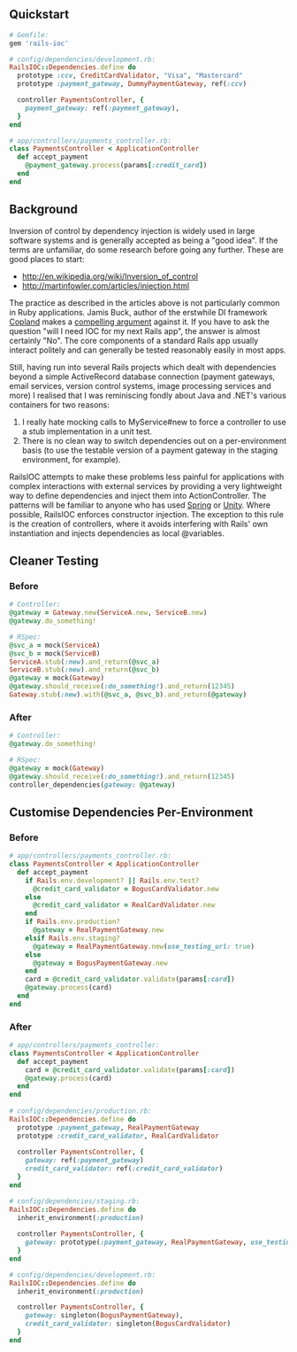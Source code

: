 ## Quickstart

  ```ruby
  # Gemfile:
  gem 'rails-ioc'

  # config/dependencies/development.rb:
  RailsIOC::Dependencies.define do     
    prototype :ccv, CreditCardValidator, "Visa", "Mastercard"
    prototype :payment_gateway, DummyPaymentGateway, ref(:ccv)
  
    controller PaymentsController, {
      payment_gateway: ref(:payment_gateway),
    }
  end   

  # app/controllers/payments_controller.rb:
  class PaymentsController < ApplicationController
    def accept_payment
      @payment_gateway.process(params[:credit_card])
    end
  end
  ```

## Background

Inversion of control by dependency injection is widely used in large software systems and is generally accepted as being a "good idea". If the terms are unfamiliar, do some research before going any further. These are good places to start: 

- http://en.wikipedia.org/wiki/Inversion_of_control
- http://martinfowler.com/articles/injection.html

The practice as described in the articles above is not particularly common in Ruby applications. Jamis Buck, author of the erstwhile DI framework [Copland](http://copland.rubyforge.org) makes a [compelling argument](http://weblog.jamisbuck.org/2008/11/9/legos-play-doh-and-programming) against it. If you have to ask the question "will I need IOC for my next Rails app", the answer is almost certainly "No". The core components of a standard Rails app usually interact politely  and can generally be tested reasonably easily in most apps.

Still, having run into several Rails projects which dealt with dependencies beyond a simple ActiveRecord database connection (payment gateways, email services, version control systems, image processing services and more) I realised that I was reminiscing fondly about Java and .NET's various containers for two reasons:

1. I really hate mocking calls to MyService#new to force a controller to use a stub implementation in a unit test.
2. There is no clean way to switch dependencies out on a per-environment basis (to use the testable version of a payment gateway in the staging environment, for example).

RailsIOC attempts to make these problems less painful for applications with complex interactions with external services by providing a very lightweight way to define dependencies and inject them into ActionController. The patterns will be familiar to anyone who has used [Spring](http://www.springsource.org/documentation) or [Unity](http://msdn.microsoft.com/en-us/library/dd203319.aspx). Where possible, RailsIOC enforces constructor injection. The exception to this rule is the creation of controllers, where it avoids interfering with Rails' own instantiation and injects dependencies as local @variables.

## Cleaner Testing
### Before
    
  ```ruby
  # Controller:
  @gateway = Gateway.new(ServiceA.new, ServiceB.new)
  @gateway.do_something!
  
  # RSpec:
  @svc_a = mock(ServiceA)
  @svc_b = mock(ServiceB)
  ServiceA.stub(:new).and_return(@svc_a)
  ServiceB.stub(:new).and_return(@svc_b)
  @gateway = mock(Gateway)
  @gateway.should_receive(:do_something!).and_return(12345)
  Gateway.stub(:new).with(@svc_a, @svc_b).and_return(@gateway)
  ```

### After

  ```ruby
  # Controller:
  @gateway.do_something!
  
  # RSpec:
  @gateway = mock(Gateway)
  @gateway.should_receive(:do_something!).and_return(12345)
  controller_dependencies(gateway: @gateway)
  ```

## Customise Dependencies Per-Environment
### Before
    
  ```ruby
  # app/controllers/payments_controller.rb:
  class PaymentsController < ApplicationController
    def accept_payment
      if Rails.env.development? || Rails.env.test?
        @credit_card_validator = BogusCardValidator.new
      else
        @credit_card_validator = RealCardValidator.new
      end
      if Rails.env.production? 
        @gateway = RealPaymentGateway.new
      elsif Rails.env.staging? 
        @gateway = RealPaymentGateway.new(use_testing_url: true)
      else
        @gateway = BogusPaymentGateway.new
      end
      card = @credit_card_validator.validate(params[:card])
      @gateway.process(card)
    end
  end
  ```

### After

  ```ruby
  # app/controllers/payments_controller:
  class PaymentsController < ApplicationController
    def accept_payment    
      card = @credit_card_validator.validate(params[:card])
      @gateway.process(card)
    end
  end
    
  # config/dependencies/production.rb:
  RailsIOC::Dependencies.define do
    prototype :payment_gateway, RealPaymentGateway
    prototype :credit_card_validator, RealCardValidator
    
    controller PaymentsController, {
      gateway: ref(:payment_gateway)
      credit_card_validator: ref(:credit_card_validator)
    }
  end

  # config/dependencies/staging.rb:
  RailsIOC::Dependencies.define do
    inherit_environment(:production)
    
    controller PaymentsController, {
      gateway: prototype(:payment_gateway, RealPaymentGateway, use_testing_url: true)
    }
  end

  # config/dependencies/development.rb:
  RailsIOC::Dependencies.define do
    inherit_environment(:production)
  
    controller PaymentsController, {
      gateway: singleton(BogusPaymentGateway),
      credit_card_validator: singleton(BogusCardValidator)
    }
  end
  ```